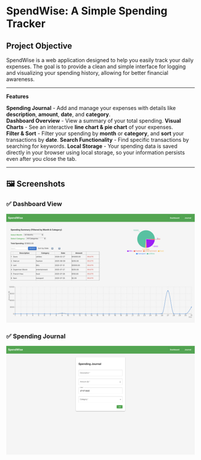 # SpendWise: A Simple Spending Tracker
 
 
## Project Objective
 
SpendWise is a web application designed to help you easily track your daily expenses. The goal is to provide a clean and simple interface for logging and visualizing your spending history, allowing for better financial awareness.

---

**Features**
 
**Spending Journal** - Add and manage your expenses with details like **description**, **amount**, **date**, and **category**.  
**Dashboard Overview** - View a summary of your total spending.
**Visual Charts** - See an interactive **line chart & pie chart** of your expenses.  
**Filter & Sort** - Filter your spending by **month** or **category**, and **sort** your transactions by **date**.
 **Search Functionality** - Find specific transactions by searching for keywords.
**Local Storage** - Your spending data is saved directly in your browser using local storage, so your information persists even after you close the tab.
 
---

## 🖼 Screenshots

### ✅ Dashboard View
![Dashboard Screenshot](screenshots/dashboard.png)

### ✅ Spending Journal
![Journal Screenshot](screenshots/journal.png)